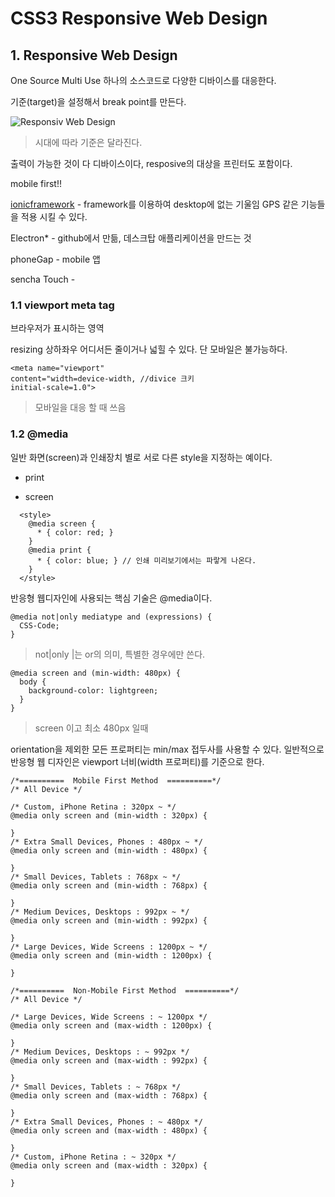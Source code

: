 # CSS3 Responsive Web Design

## 1. Responsive Web Design
One Source Multi Use 하나의 소스코드로 다양한 디바이스를 대응한다.


기준(target)을 설정해서 break point를 만든다.

![Responsiv Web Design](http://poiemaweb.com/img/Responsive_Web_Design_for_Desktop_Notebook_Tablet_and_Mobile_Phone.png)
> 시대에 따라 기준은 달라진다.

출력이 가능한 것이 다 디바이스이다, resposive의 대상을 프린터도 포함이다.

mobile first!!

[ionicframework](http://ionicframework.com/) - framework를 이용하여 desktop에 없는 기울임 GPS 같은 기능들을 적용 시킬 수 있다.

Electron* - github에서 만듦, 데스크탑 애플리케이션을 만드는 것

phoneGap - mobile 앱

sencha Touch -


### 1.1 viewport meta tag

브라우저가 표시하는 영역

resizing 상하좌우 어디서든 줄이거나 넓힐 수 있다. 단 모바일은 불가능하다.

```
<meta name="viewport" 
content="width=device-width, //divice 크키
initial-scale=1.0">
```
>모바일을 대응 할 때 쓰음

### 1.2 @media

일반 화면(screen)과 인쇄장치 별로 서로 다른 style을 지정하는 예이다.

- print

- screen


```
  <style>
    @media screen {
      * { color: red; }
    }
    @media print {
      * { color: blue; } // 인쇄 미리보기에서는 파랗게 나온다.
    }
  </style>
```
반응형 웹디자인에 사용되는 핵심 기술은 @media이다.


```
@media not|only mediatype and (expressions) {
  CSS-Code;
}
```
> not|only |는 or의 의미,  특별한 경우에만 쓴다.


```
@media screen and (min-width: 480px) {
  body {
    background-color: lightgreen;
  }
}
```
> screen 이고 최소 480px 일때 

orientation을 제외한 모든 프로퍼티는 min/max 접두사를 사용할 수 있다.
일반적으로 반응형 웹 디자인은 viewport 너비(width 프로퍼티)를 기준으로 한다.


```
/*==========  Mobile First Method  ==========*/
/* All Device */

/* Custom, iPhone Retina : 320px ~ */
@media only screen and (min-width : 320px) {

}
/* Extra Small Devices, Phones : 480px ~ */
@media only screen and (min-width : 480px) {

}  
/* Small Devices, Tablets : 768px ~ */
@media only screen and (min-width : 768px) {

}
/* Medium Devices, Desktops : 992px ~ */
@media only screen and (min-width : 992px) {

}
/* Large Devices, Wide Screens : 1200px ~ */
@media only screen and (min-width : 1200px) {

}

/*==========  Non-Mobile First Method  ==========*/
/* All Device */

/* Large Devices, Wide Screens : ~ 1200px */
@media only screen and (max-width : 1200px) {

}
/* Medium Devices, Desktops : ~ 992px */
@media only screen and (max-width : 992px) {

}
/* Small Devices, Tablets : ~ 768px */
@media only screen and (max-width : 768px) {

}
/* Extra Small Devices, Phones : ~ 480px */
@media only screen and (max-width : 480px) {

}
/* Custom, iPhone Retina : ~ 320px */
@media only screen and (max-width : 320px) {

}
```